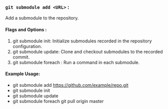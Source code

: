 ### `git submodule add <URL>` : 
Add a submodule to the repository.

#### Flags and Options :
1. git submodule init: Initialize submodules recorded in the repository configuration.
2. git submodule update: Clone and checkout submodules to the recorded commit.
3. git submodule foreach <command>: Run a command in each submodule.

#### Example Usage:

* git submodule add https://github.com/example/repo.git
* git submodule init
* git submodule update
* git submodule foreach git pull origin master
